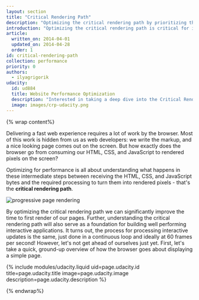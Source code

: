 ```yaml
---
layout: section
title: "Critical Rendering Path"
description: "Optimizing the critical rendering path by prioritizing the display of content that relates to the primary action the user wants to take on a page."
introduction: "Optimizing the critical rendering path is critical for improving performance of our pages: our goal is to prioritize and display the content that relates to the primary action the user wants to take on a page."
article:
  written_on: 2014-04-01
  updated_on: 2014-04-28
  order: 1
id: critical-rendering-path
collection: performance
priority: 0
authors:
  - ilyagrigorik
udacity:
  id: ud884
  title: Website Performance Optimization
  description: "Interested in taking a deep dive into the Critical Rendering Path? Check out or companion course and learn how the browser converts HTML, CSS, and JavaScript to pixels on the screen, how to use DevTools to measure performance, and how to optimize the Critical Rendering Path of your pages."
  image: images/crp-udacity.png
---
```

{% wrap content%}

Delivering a fast web experience requires a lot of work by the browser. Most of this work is hidden from us as web developers: we write the markup, and a nice looking page comes out on the screen. But how exactly does the browser go from consuming our HTML, CSS, and JavaScript to rendered pixels on the screen?

Optimizing for performance is all about understanding what happens in these intermediate steps between receiving the HTML, CSS, and JavaScript bytes and the required processing to turn them into rendered pixels - that's the **critical rendering path**.

<img src="images/progressive-rendering.png" class="center" alt="progressive page rendering">

By optimizing the critical rendering path we can significantly improve the time to first render of our pages. Further, understanding the critical rendering path will also serve as a foundation for building well performing interactive applications. It turns out, the process for processing interactive updates is the same, just done in a continuous loop and ideally at 60 frames per second! However, let's not get ahead of ourselves just yet. First, let's take a quick, ground-up overview of how the browser goes about displaying a simple page.

{% include modules/udacity.liquid uid=page.udacity.id title=page.udacity.title image=page.udacity.image description=page.udacity.description %}

{% endwrap%}
